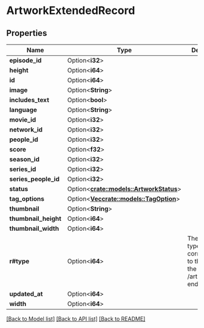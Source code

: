 # ArtworkExtendedRecord

## Properties

Name | Type | Description | Notes
------------ | ------------- | ------------- | -------------
**episode_id** | Option<**i32**> |  | [optional]
**height** | Option<**i64**> |  | [optional]
**id** | Option<**i64**> |  | [optional]
**image** | Option<**String**> |  | [optional]
**includes_text** | Option<**bool**> |  | [optional]
**language** | Option<**String**> |  | [optional]
**movie_id** | Option<**i32**> |  | [optional]
**network_id** | Option<**i32**> |  | [optional]
**people_id** | Option<**i32**> |  | [optional]
**score** | Option<**f32**> |  | [optional]
**season_id** | Option<**i32**> |  | [optional]
**series_id** | Option<**i32**> |  | [optional]
**series_people_id** | Option<**i32**> |  | [optional]
**status** | Option<[**crate::models::ArtworkStatus**](ArtworkStatus.md)> |  | [optional]
**tag_options** | Option<[**Vec<crate::models::TagOption>**](TagOption.md)> |  | [optional]
**thumbnail** | Option<**String**> |  | [optional]
**thumbnail_height** | Option<**i64**> |  | [optional]
**thumbnail_width** | Option<**i64**> |  | [optional]
**r#type** | Option<**i64**> | The artwork type corresponds to the ids from the /artwork/types endpoint. | [optional]
**updated_at** | Option<**i64**> |  | [optional]
**width** | Option<**i64**> |  | [optional]

[[Back to Model list]](../README.md#documentation-for-models) [[Back to API list]](../README.md#documentation-for-api-endpoints) [[Back to README]](../README.md)
